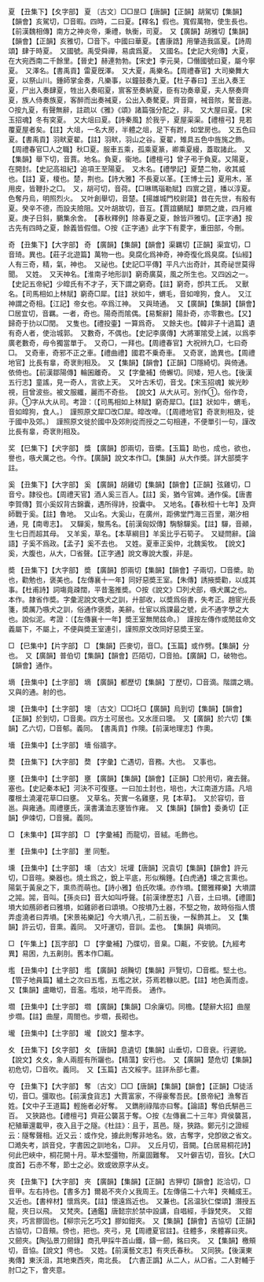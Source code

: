 <!-- { "loadSidebar": true } -->
夏	【丑集下】【夊字部】	夏	〔古文〕□□昰□【唐韻】【正韻】胡駕切【集韻】【韻會】亥駕切，□音暇。四時，二曰夏。【釋名】假也。寬假萬物，使生長也。【前漢魏相傳】南方之神炎帝，秉禮，執衡，司夏。　又【廣韻】胡雅切【集韻】【韻會】【正韻】亥雅切，□音下。中國曰華夏。【書康誥】用肇造我區夏。【詩周頌】肆于時夏。　又國號。禹受舜禪，易虞爲夏。　又國名。【史記大宛傳】大夏，在大宛西南二千餘里。【晉史】赫連勃勃。【宋史】李元昊，□僭國號曰夏，屬今寧夏。　又澤名。【書禹貢】雷夏旣澤。　又大夏，禹樂名。【周禮春官】大司樂舞大夏，以祭山川。鍾師掌金奏，凡樂事，以鐘鼓奏九夏。【杜子春曰】王出入奏王夏，尸出入奏肆夏，牲出入奏昭夏，賔客至奏納夏，臣有功奏章夏，夫人祭奏齊夏，族人侍奏族夏，客醉而出奏裓夏，公出入奏驁夏。齊音齋，裓音陔，驁音遨。○按九夏，有聲無辭，註疏以《雅》《頌》諸篇强分配之，非。　又大屋曰夏。【宋玉招魂】冬有穾夏。　又大俎曰夏。【詩秦風】於我乎，夏屋渠渠。【禮檀弓】見若覆夏屋者矣。【註】大俎，一名大房，半體之俎，足下有跗，如堂房也。　又五色曰夏。【書禹貢】羽畎夏翟。【註】羽畎，羽山之谷。夏翟，雉具五色中旌旄之飾。【周禮春官□人之職】秋□夏。服車五乘，孤乘夏篆，卿乘夏縵，蓋取諸此。　又【集韻】舉下切，音賈。地名。負夏，衞地。【禮檀弓】曾子弔于負夏。又陽夏，在開封。【史記高祖紀】追項王至陽夏。　又木名。【禮學記】夏楚二物，收其威也。【註】夏，榎也。楚，荆也。【詩大雅】不長夏以革。【王博士云】夏用木，革用皮，皆鞭扑之□。　又，胡可切，音荷。【□琳瑪瑙勒賦】四賔之筵，播以淳夏。色奪丹烏，明照烈火。　又叶創舉切，音楚。【揚雄城門校尉箴】昔在先世，有殷有夏。癸辛不德，而設夫險阻。又叶胡故切，音互。【賈誼鵩賦】單閼之歲，四月維夏。庚子日斜，鵩集余舍。　【春秋釋例】除春夏之夏，餘皆戸雅切。【正字通】按古先有四時之夏，餘義皆假借。○按《正字通》此字下有畟字，重田部，今刪。

奇	【丑集下】【大字部】	奇	【廣韻】【集韻】【韻會】渠羈切【正韻】渠宜切，□音琦。異也。【莊子北遊篇】萬物一也。臭腐化爲神奇，神奇復化爲臭腐。【仙經】人有三奇，精，氣，神也。　又祕也。【史記□平傳】平凡六出奇計，其奇祕世莫得聞。　又姓。　又天神名。【淮南子地形訓】窮奇廣莫，風之所生也。又四凶之一。【史記五帝紀】少皡氏有不才子，天下謂之窮奇。【註】窮奇，卽共工氏。　又獸名。【司馬相如上林賦】窮奇□犀。【註】狀如牛，蝟毛，音如嘷狗，食人。　又江神謂之奇相。【江記】帝女也。卒爲江神。　又與琦通。　又【廣韻】【集韻】【韻會】□居宜切，音羈。一者，奇也。陽奇而隂偶。【易繫辭】陽卦奇，亦零數也。【又】歸奇于扐以□閏。　又隻也。【禮投壷】一算爲奇。　又餘夫也。【韓非子十過篇】遺有奇人者，使治城郭。　又數奇，不偶也。【史記李廣傳】大將軍隂受上誡，以爲李廣老數奇，毋令獨當單于。　又奇□，一拜也。【周禮春官】大祝辨九□，七曰奇□。　又奇車，奇邪不正之車。【禮曲禮】國君不乗奇車。　又奇衺，詭異也。【周禮地官】比長有辠，奇衺則相及。　又【集韻】【韻會】【正韻】□隱綺切。與倚通。依倚也。【前漢鄒陽傳】輪囷離奇。　又【字彙補】倚蠏切。同矮，短人也。【後漢五行志】童謠，見一奇人，言欲上天。　又叶古禾切，音戈。【宋玉招魂】娭光眇視，目曾波些。被文服纖，麗而不奇些。　【說文】从大从可。別作①。俗作竒，非。①字从大从司。考證：〔【司馬相如上林賦】窮奇犀□。【註】狀如牛，蝟毛，音如皡狗，食人。〕　謹照原文犀□改□犀。皡改嘷。〔【周禮地官】奇衺則相及，徙于國中及郊。〕　謹照原文徙於國中及郊則從而授之二句相連，不便單引一句，謹改比長有辠，奇衺則相及。 

奖	【巳集下】【犬字部】	獎	【廣韻】卽兩切，音槳。【玉篇】助也，成也，欲也，譽也，嗾犬厲之也。今作。【廣韻】說文本作□。【集韻】从大作奬。詳大部奬字註。

奚	【丑集下】【大字部】	奚	【廣韻】胡雞切【集韻】【韻會】【正韻】弦雞切，□音兮。隷役也。【周禮天官】酒人奚三百人。【註】奚，猶今官婢。通作傒。【唐書李賀傳】賀小奚奴背古錦囊，遇所得詩，投囊中。　又地名。【春秋桓十七年】及齊師戰于奚。【註】魯地。　又山名。大奚山，在廣州，距佛堂門海三百里，潮汐相通，見【南粵志】。　又驒奚，駿馬名。【前漢匈奴傳】騊駼驒奚。【註】驒，音顚，生七日而超其母。　又羊奚，草名。【本草綱目】羊奚比乎石筍子。　又疑問辭。【論語】子奚不爲政。【孟子】奚不去也。　又姓。夏車正奚仲，北魏奚牧。　【說文】奚，大腹也，从大，□省聲。【正字通】說文專說大腹，非是。

奬	【丑集下】【大字部】	奬	【廣韻】卽兩切【集韻】【韻會】子兩切，□音槳。助也，勸勉也，褒美也。【左傳襄十一年】同好惡奬王室。【朱傳】誘掖奬勸，以成其事。【杜甫詩】詞塲竟疎闊，平昔濫推奬。○按《說文》□列犬部，嗾犬厲之也。本作。隷省作奬。字彙泥說文嗾犬之訓，廾部收，以奬爲俗書，失考正。趙宧光長箋，奬厲乃嗾犬之訓，俗通作褒奬，美辭。仕宦以爲課最之號，此不通字學之大也。說似泥。考證：〔【左傳襄十一年】奬王室無閒兹命。〕　謹按左傳作或閒兹命文義屬下，不屬上，不便與奬王室連引，謹照原文改同好惡奬王室。 

□	【巳集中】【片字部】	□	【集韻】匹麥切，音□。【玉篇】或作劈。【集韻】分也。　又【廣韻】普伯切【集韻】【韻會】匹陌切，□音拍。【廣韻】□，破物也。　【韻會】通作。

墑	【丑集中】【土字部】	墑	【廣韻】都歷切【集韻】丁歷切，□音滴。階謂之墑。　又與的通。射的也。

墺	【丑集中】【土字部】	墺	〔古文〕□□圫□【廣韻】烏到切【集韻】【韻會】【正韻】於到切，□音奧。四方土可居也。又水厓曰墺。　又【廣韻】於六切【集韻】乙六切，□音郁。義同。　【書禹貢】作隩。【前漢地理志】作奧。

墻	【丑集中】【土字部】	墻	俗牆字。

奦	【丑集下】【大字部】	奦	【字彙】亡遇切，音務。大也。　又事也。

壅	【丑集中】【土字部】	壅	【廣韻】【集韻】【韻會】【正韻】□於用切，雍去聲。塞也。【史記秦本紀】河決不可復壅。一曰加土封也，培也，大江南道方語。凡培覆根土澆灌花草□曰壅。　又草名。芡實一名雞壅，見【本草】。　又於容切，音邕。與雍通。周禮壅氏，漢書溝洫志壅皆作雍。　又【集韻】【韻會】委勇切【正韻】伊竦切，□音擁。義同。

□	【未集中】【耳字部】	□	【字彙補】而龍切，音絨。毛飾也。

壍	【丑集中】【土字部】	壍	同塹。

壎	【丑集中】【土字部】	壎	〔古文〕坃壦【唐韻】況袁切【集韻】【韻會】許元切，□音暄。樂器也。燒土爲之，銳上平底，形似稱錘。【白虎通】壎之言熏也。陽氣于黃泉之下，熏烝而萌也。【詩小雅】伯氏吹壎。亦作塤。【爾雅釋樂】大塤謂之嘂。嘂，音叫。【孫炎曰】音大如叫呼聲。【前漢律歷志】八音，土曰塤。【禮圖】塤大如鴈卵者曰雅塤，如雞卵者曰頌塤。○按塤乃土器，不堅之物，故時俗指人慣弄虛澆者曰弄塤。【宋景祐樂記】今大塤八孔，二前五後，一髹飾其上。　又【集韻】許云切，音熏。義同。　又吁運切，音訓。盂也。　【集韻】與塤同。

□	【午集上】【瓦字部】	□	【字彙補】乃牒切，音臬。□齀，不安貌。【九經考異】易困，九五劓刖。舊本作□齀。

壏	【丑集中】【土字部】	壏	【廣韻】胡黤切【集韻】戸覽切，□音檻。堅土也。【管子地員篇】纑土之次曰五壏，五壏之狀，芬焉若糠以肥。【註】地色黃而虛。　又【集韻】盧瞰切，音濫。壏埮，地平而長。　通作。

壛	【丑集中】【土字部】	壛	【廣韻】【集韻】□余廉切。同檐。【楚辭大招】曲屋步壛。【註】曲屋，周閤也。步壛，長砌也。

壠	【丑集中】【土字部】	壠	【說文】壟本字。

夊	【丑集下】【夊字部】	夊	【唐韻】息遺切【集韻】山垂切，□音衰。行遲貌。【說文】夊夊，象人兩脛有所躧也。【精薀】安行也。　又【廣韻】楚危切【集韻】初危切，□音吹。義同。　又【玉篇】古文綏字。註詳糸部七畫。

夺	【丑集下】【大字部】	奪	〔古文〕□□【唐韻】【集韻】【韻會】【正韻】□徒活切，音□。彊取也。【前漢食貨志】大賈富家，不得豪奪吾民。【景帝紀】漁奪百姓。【文中子王道篇】輕施者必好奪。　又鐫削祿階亦曰奪。【論語】奪伯氏騈邑三百。　又狹路也。【禮檀弓】齊莊公襲莒于奪。○按《左傳襄二十三年》齊侯襲莒，杞殖華還載甲，夜入且于之隧。《杜註》：且于，莒邑。隧，狹路。鄭元引之證經云：隧奪聲相。近又云：或作兌，據此則奪非地名。敓，古奪字，兌卽敓之省文。□澔失考，誤音兌，字書因之訓地名，□非。　又丘月切，音闕。【白居易桐花詩】何此巴峽中，桐花開十月。草木堅彊物，所稟固難奪。　又叶僻吉切，音狄。【大□度首】石赤不奪，節士之必。敚或敓原字从攴。

夾	【丑集下】【大字部】	夾	【廣韻】【集韻】【正韻】古狎切【韻會】訖洽切，□音甲。左右持也。【書多方】爾曷不夾介乂我周王。【左傳僖二十六年】夾輔成王。　又近也。【書梓材】懷爲夾。【註】懷遠爲近也。　又兼也。【呂温狄仁傑頌】潛授五龍，夾日以飛。　又梵夾。【通鑑】唐懿宗於禁中設講，自唱經，手錄梵夾。　又鉗夾，巧言膠固也。【柳宗元乞巧文】膠如鉗夾。　又【集韻】【韻會】吉協切【正韻】古協切，□音頰。傍也，把也。夾弓，見【周禮夏官註】。往體多，來體寡曰夾。　又劒夾。【陶弘景刀劒錄】商孔甲採牛首山鐵，鑄一劒，銘曰夾。　又【集韻】檄頰切，音協。【說文】俜也。　又姓。【前漢藝文志】有夾氏春秋。　又同狹。【後漢東夷傳】東沃沮，其地東西夾，南北長。　【六書正譌】从二人，从□省。二人對輔于肘□之下，會夾意。

